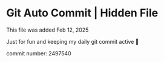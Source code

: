 # Git Auto Commit | Hidden File

This file was added Feb 12, 2025

Just for fun and keeping my daily git commit active 🤪

commit number: 2497540
